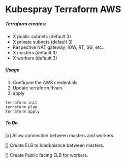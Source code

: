 # Kubespray Terraform AWS

##### Terraform creates:
- X public subnets (default 3)
- X private subnets (default 3)
- Respective NAT gateway, IGW, RT, SG, etc..
- X masters (default 3)
- X workers (default 3)

##### Usage
1. Configure the AWS credentials
2. Update terraform.tfvars
3. apply 
```
terraform init
terraform plan
terraform apply
```


##### To Do

[x] Allow connection between masters and workers.

[] Create ELB to loadbalance between masters.

[] Create Public facing ELB for workers.
